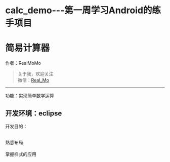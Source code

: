 # calc_demo---第一周学习Android的练手项目
简易计算器
=========
作者：RealMoMo
> 关于我，欢迎关注  
   微信：[Real_Mo]()  
------------------
功能：实现简单数学运算

开发环境：eclipse
----------------------
开发目的：

<br>熟悉布局</br>
<br>掌握样式的应用</br>
